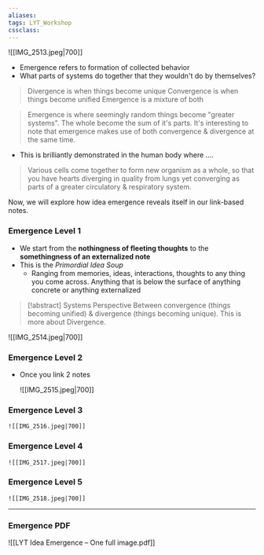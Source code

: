 ```yaml
---
aliases:
tags: LYT_Workshop 
cssclass: 
---
```


![[IMG_2513.jpeg|700]]

- Emergence refers to formation of collected behavior
- What parts of systems do together that they wouldn't do by themselves?

> Divergence is when things become unique
> Convergence is when things become unified
> Emergence is a mixture of both


> Emergence is where seemingly random things become "greater systems". The whole become the sum of it's parts.
> It's interesting to note that emergence makes use of both convergence & divergence at the same time.

- This is brilliantly demonstrated in the human body where ....
> Various cells come together to form new organism as a whole, so that you have hearts diverging in quality from lungs yet converging as parts of a greater circulatory & respiratory system.


Now, we will explore how idea emergence reveals itself in our link-based notes.

### Emergence Level 1
- We start from the **nothingness of fleeting thoughts** to the **somethingness of an externalized note**
- This is the *Primordial Idea Soup*
	- Ranging from memories, ideas, interactions, thoughts to any thing you come across. Anything that is below the surface of anything concrete or anything externalized

> [!abstract] Systems Perspective
> Between convergence (things becoming unified) & divergence (things becoming unique). This is more about Divergence.

![[IMG_2514.jpeg|700]]
### Emergence Level 2
- Once you link 2 notes

	![[IMG_2515.jpeg|700]]
### Emergence Level 3
	![[IMG_2516.jpeg|700]]
### Emergence Level 4
	![[IMG_2517.jpeg|700]]
### Emergence Level 5


	![[IMG_2518.jpeg|700]]

---

### Emergence PDF 
![[LYT Idea Emergence – One full image.pdf]]



